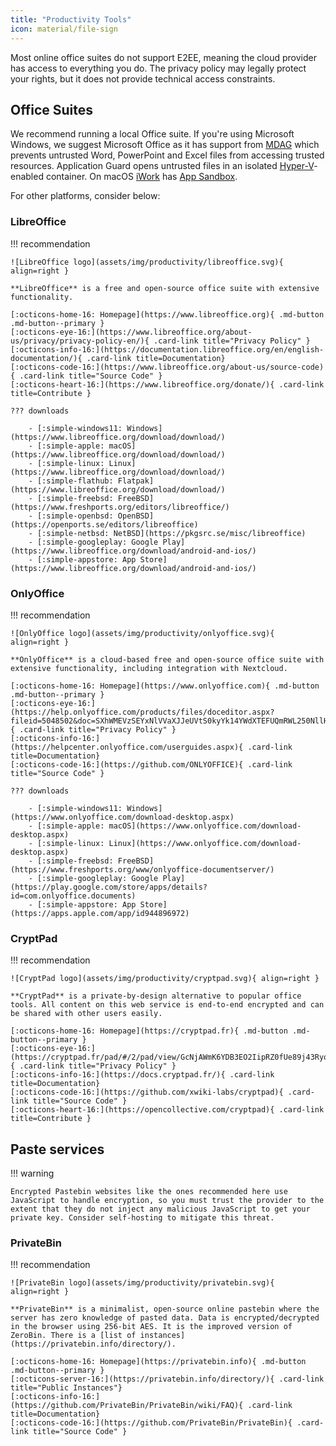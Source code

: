 ```yaml
---
title: "Productivity Tools"
icon: material/file-sign
---
```

Most online office suites do not support E2EE, meaning the cloud provider has access to everything you do. The privacy policy may legally protect your rights, but it does not provide technical access constraints.

## Office Suites

We recommend running a local Office suite. If you're using Microsoft Windows, we suggest Microsoft Office as it has support from [MDAG](https://docs.microsoft.com/en-us/windows/security/threat-protection/microsoft-defender-application-guard/md-app-guard-overview) which prevents untrusted Word, PowerPoint and Excel files from accessing trusted resources. Application Guard opens untrusted files in an isolated [Hyper-V](https://en.wikipedia.org/wiki/Hyper-V)-enabled container. On macOS [iWork](https://www.apple.com/iwork) has [App Sandbox](https://developer.apple.com/library/archive/documentation/Security/Conceptual/AppSandboxDesignGuide/AboutAppSandbox/AboutAppSandbox.html).

For other platforms, consider below:

### LibreOffice

!!! recommendation

    ![LibreOffice logo](assets/img/productivity/libreoffice.svg){ align=right }

    **LibreOffice** is a free and open-source office suite with extensive functionality.

    [:octicons-home-16: Homepage](https://www.libreoffice.org){ .md-button .md-button--primary }
    [:octicons-eye-16:](https://www.libreoffice.org/about-us/privacy/privacy-policy-en/){ .card-link title="Privacy Policy" }
    [:octicons-info-16:](https://documentation.libreoffice.org/en/english-documentation/){ .card-link title=Documentation}
    [:octicons-code-16:](https://www.libreoffice.org/about-us/source-code){ .card-link title="Source Code" }
    [:octicons-heart-16:](https://www.libreoffice.org/donate/){ .card-link title=Contribute }

    ??? downloads

        - [:simple-windows11: Windows](https://www.libreoffice.org/download/download/)
        - [:simple-apple: macOS](https://www.libreoffice.org/download/download/)
        - [:simple-linux: Linux](https://www.libreoffice.org/download/download/)
        - [:simple-flathub: Flatpak](https://www.libreoffice.org/download/download/)
        - [:simple-freebsd: FreeBSD](https://www.freshports.org/editors/libreoffice/)
        - [:simple-openbsd: OpenBSD](https://openports.se/editors/libreoffice)
        - [:simple-netbsd: NetBSD](https://pkgsrc.se/misc/libreoffice)
        - [:simple-googleplay: Google Play](https://www.libreoffice.org/download/android-and-ios/)
        - [:simple-appstore: App Store](https://www.libreoffice.org/download/android-and-ios/)

### OnlyOffice

!!! recommendation

    ![OnlyOffice logo](assets/img/productivity/onlyoffice.svg){ align=right }

    **OnlyOffice** is a cloud-based free and open-source office suite with extensive functionality, including integration with Nextcloud.

    [:octicons-home-16: Homepage](https://www.onlyoffice.com){ .md-button .md-button--primary }
    [:octicons-eye-16:](https://help.onlyoffice.com/products/files/doceditor.aspx?fileid=5048502&doc=SXhWMEVzSEYxNlVVaXJJeUVtS0kyYk14YWdXTEFUQmRWL250NllHNUFGbz0_IjUwNDg1MDIi0){ .card-link title="Privacy Policy" }
    [:octicons-info-16:](https://helpcenter.onlyoffice.com/userguides.aspx){ .card-link title=Documentation}
    [:octicons-code-16:](https://github.com/ONLYOFFICE){ .card-link title="Source Code" }

    ??? downloads

        - [:simple-windows11: Windows](https://www.onlyoffice.com/download-desktop.aspx)
        - [:simple-apple: macOS](https://www.onlyoffice.com/download-desktop.aspx)
        - [:simple-linux: Linux](https://www.onlyoffice.com/download-desktop.aspx)
        - [:simple-freebsd: FreeBSD](https://www.freshports.org/www/onlyoffice-documentserver/)
        - [:simple-googleplay: Google Play](https://play.google.com/store/apps/details?id=com.onlyoffice.documents)
        - [:simple-appstore: App Store](https://apps.apple.com/app/id944896972)

### CryptPad

!!! recommendation

    ![CryptPad logo](assets/img/productivity/cryptpad.svg){ align=right }

    **CryptPad** is a private-by-design alternative to popular office tools. All content on this web service is end-to-end encrypted and can be shared with other users easily.

    [:octicons-home-16: Homepage](https://cryptpad.fr){ .md-button .md-button--primary }
    [:octicons-eye-16:](https://cryptpad.fr/pad/#/2/pad/view/GcNjAWmK6YDB3EO2IipRZ0fUe89j43Ryqeb4fjkjehE/){ .card-link title="Privacy Policy" }
    [:octicons-info-16:](https://docs.cryptpad.fr/){ .card-link title=Documentation}
    [:octicons-code-16:](https://github.com/xwiki-labs/cryptpad){ .card-link title="Source Code" }
    [:octicons-heart-16:](https://opencollective.com/cryptpad){ .card-link title=Contribute }

## Paste services

!!! warning

    Encrypted Pastebin websites like the ones recommended here use JavaScript to handle encryption, so you must trust the provider to the extent that they do not inject any malicious JavaScript to get your private key. Consider self-hosting to mitigate this threat.

### PrivateBin

!!! recommendation

    ![PrivateBin logo](assets/img/productivity/privatebin.svg){ align=right }

    **PrivateBin** is a minimalist, open-source online pastebin where the server has zero knowledge of pasted data. Data is encrypted/decrypted in the browser using 256-bit AES. It is the improved version of ZeroBin. There is a [list of instances](https://privatebin.info/directory/).

    [:octicons-home-16: Homepage](https://privatebin.info){ .md-button .md-button--primary }
    [:octicons-server-16:](https://privatebin.info/directory/){ .card-link title="Public Instances"}
    [:octicons-info-16:](https://github.com/PrivateBin/PrivateBin/wiki/FAQ){ .card-link title=Documentation}
    [:octicons-code-16:](https://github.com/PrivateBin/PrivateBin){ .card-link title="Source Code" }
